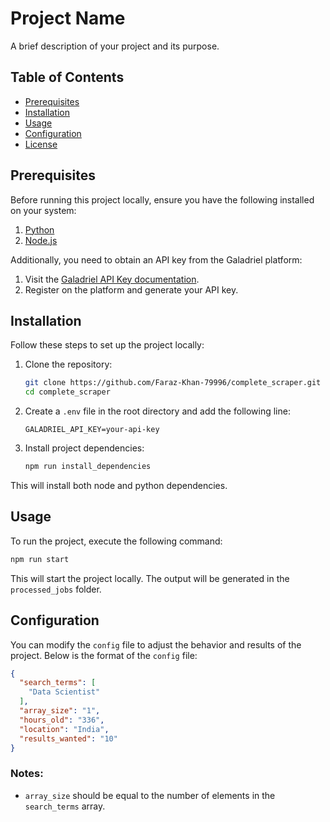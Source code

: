 # Project Name

A brief description of your project and its purpose.

## Table of Contents

- [Prerequisites](#prerequisites)
- [Installation](#installation)
- [Usage](#usage)
- [Configuration](#configuration)
- [License](#license)

## Prerequisites

Before running this project locally, ensure you have the following installed on your system:

1. [Python](https://www.python.org/downloads/)
2. [Node.js](https://nodejs.org/)

Additionally, you need to obtain an API key from the Galadriel platform:

1. Visit the [Galadriel API Key documentation](https://docs.galadriel.com/nodes/requirements#api-keys).
2. Register on the platform and generate your API key.

## Installation

Follow these steps to set up the project locally:

1. Clone the repository:

   ```bash
   git clone https://github.com/Faraz-Khan-79996/complete_scraper.git
   cd complete_scraper
   ```

2. Create a `.env` file in the root directory and add the following line:

   ```env
   GALADRIEL_API_KEY=your-api-key
   ```


3. Install project dependencies:

   ```bash
   npm run install_dependencies
   ```
This will install both node and python dependencies.

## Usage

To run the project, execute the following command:

```bash
npm run start
```

This will start the project locally. The output will be generated in the `processed_jobs` folder.

## Configuration

You can modify the `config` file to adjust the behavior and results of the project. Below is the format of the `config` file:

```json
{
  "search_terms": [
    "Data Scientist"
  ],
  "array_size": "1",
  "hours_old": "336",
  "location": "India",
  "results_wanted": "10"
}
```

### Notes:
- `array_size` should be equal to the number of elements in the `search_terms` array.



